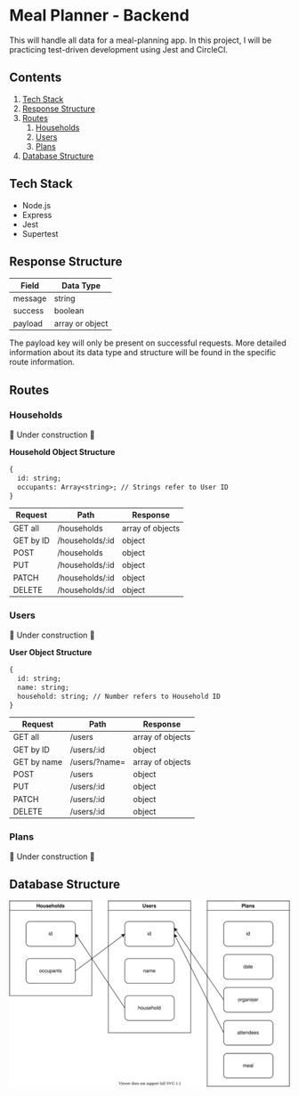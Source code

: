 # Meal Planner - Backend

This will handle all data for a meal-planning app. In this project, I will be practicing test-driven development using Jest and CircleCI.

## Contents

1. [Tech Stack](#tech-stack)
2. [Response Structure](#response-structure)
3. [Routes](#routes)
   1. [Households](#households)
   2. [Users](#users)
   3. [Plans](#plans)
4. [Database Structure](#database-structure)

## Tech Stack

- Node.js
- Express
- Jest
- Supertest

## Response Structure

| Field   | Data Type       |
| ------- | --------------- |
| message | string          |
| success | boolean         |
| payload | array or object |

The payload key will only be present on successful requests. More detailed information about its data type and structure will be found in the specific route information.

## Routes

### Households

🔨 Under construction 🔨

**Household Object Structure**

```
{
  id: string;
  occupants: Array<string>; // Strings refer to User ID
}
```

| Request   | Path            | Response         |
| --------- | --------------- | ---------------- |
| GET all   | /households     | array of objects |
| GET by ID | /households/:id | object           |
| POST      | /households     | object           |
| PUT       | /households/:id | object           |
| PATCH     | /households/:id | object           |
| DELETE    | /households/:id | object           |

### Users

🔨 Under construction 🔨

**User Object Structure**

```
{
  id: string;
  name: string;
  household: string; // Number refers to Household ID
}
```

| Request     | Path          | Response         |
| ----------- | ------------- | ---------------- |
| GET all     | /users        | array of objects |
| GET by ID   | /users/:id    | object           |
| GET by name | /users/?name= | array of objects |
| POST        | /users        | object           |
| PUT         | /users/:id    | object           |
| PATCH       | /users/:id    | object           |
| DELETE      | /users/:id    | object           |

### Plans

🔨 Under construction 🔨

## Database Structure

![How the different database tables link together. In Households, the field Occupants refers to the Id field of the Users table. In Users, the Household field refers to the Id field of the Households table. Both the Organiser and the Attendees fields in the Plans table refer to the Id Field in the Users table.](./databaseStructure.drawio.svg)
